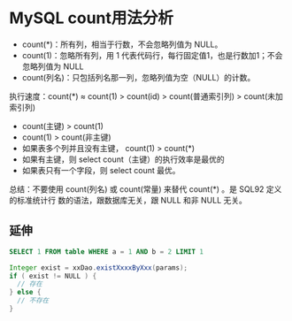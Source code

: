 # MySQL count用法分析

- count(*)：所有列，相当于行数，不会忽略列值为 NULL。
- count(1)：忽略所有列，用 1 代表代码行，每行固定值1，也是行数加1；不会忽略列值为 NULL
- count(列名)：只包括列名那一列，忽略列值为空（NULL）的计数。

执行速度：count(*) ≈ count(1) > count(id) > count(普通索引列) > count(未加索引列)

- count(主键) > count(1)
- count(1) > count(非主键)
- 如果表多个列并且没有主键， count(1) > count(*)
- 如果有主键，则 select count（主键）的执行效率是最优的
- 如果表只有一个字段，则 select count 最优。

总结：不要使用 count(列名) 或 count(常量) 来替代 count(*) 。是 SQL92 定义的标准统计行 数的语法，跟数据库无关，跟 NULL 和非 NULL 无关。

## 延伸

```sql
SELECT 1 FROM table WHERE a = 1 AND b = 2 LIMIT 1
```

```java
Integer exist = xxDao.existXxxxByXxx(params);
if ( exist != NULL ) {
  // 存在
} else {
  // 不存在
}
```
